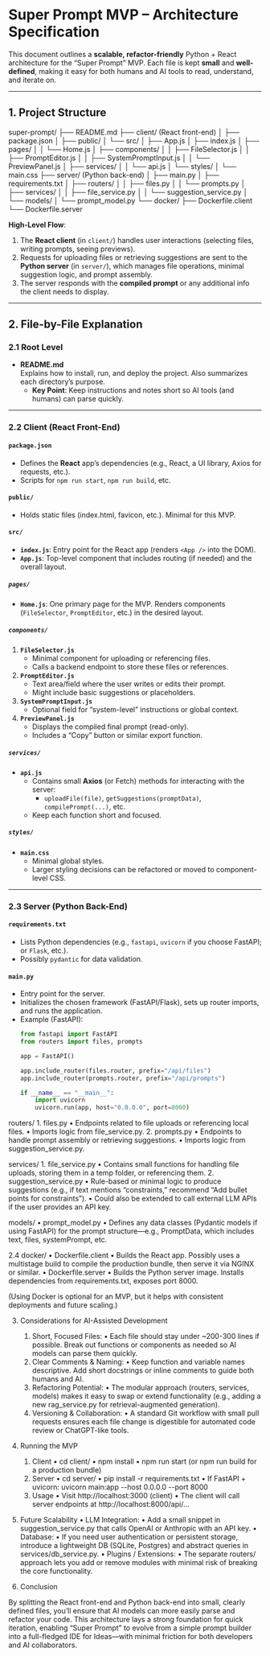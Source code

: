 # Super Prompt MVP – Architecture Specification

This document outlines a **scalable, refactor-friendly** Python + React architecture for the “Super Prompt” MVP. Each file is kept **small** and **well-defined**, making it easy for both humans and AI tools to read, understand, and iterate on.

---

## 1. Project Structure

super-prompt/
├── README.md
├── client/        (React front-end)
│   ├── package.json
│   ├── public/
│   └── src/
│       ├── App.js
│       ├── index.js
│       ├── pages/
│       │   └── Home.js
│       ├── components/
│       │   ├── FileSelector.js
│       │   ├── PromptEditor.js
│       │   ├── SystemPromptInput.js
│       │   └── PreviewPanel.js
│       ├── services/
│       │   └── api.js
│       └── styles/
│           └── main.css
├── server/        (Python back-end)
│   ├── main.py
│   ├── requirements.txt
│   ├── routers/
│   │   ├── files.py
│   │   └── prompts.py
│   ├── services/
│   │   ├── file_service.py
│   │   └── suggestion_service.py
│   └── models/
│       └── prompt_model.py
└── docker/
├── Dockerfile.client
└── Dockerfile.server

**High-Level Flow**:  
1. The **React client** (in `client/`) handles user interactions (selecting files, writing prompts, seeing previews).  
2. Requests for uploading files or retrieving suggestions are sent to the **Python server** (in `server/`), which manages file operations, minimal suggestion logic, and prompt assembly.  
3. The server responds with the **compiled prompt** or any additional info the client needs to display.

---

## 2. File-by-File Explanation

### 2.1 **Root Level**

- **README.md**  
  Explains how to install, run, and deploy the project. Also summarizes each directory’s purpose.  
  - **Key Point**: Keep instructions and notes short so AI tools (and humans) can parse quickly.

---

### 2.2 **Client (React Front-End)**

#### `package.json`
- Defines the **React** app’s dependencies (e.g., React, a UI library, Axios for requests, etc.).  
- Scripts for `npm run start`, `npm run build`, etc.

#### `public/`
- Holds static files (index.html, favicon, etc.). Minimal for this MVP.

#### `src/`
- **`index.js`**: Entry point for the React app (renders `<App />` into the DOM).  
- **`App.js`**: Top-level component that includes routing (if needed) and the overall layout.

##### `pages/`
- **`Home.js`**: One primary page for the MVP. Renders components (`FileSelector`, `PromptEditor`, etc.) in the desired layout.

##### `components/`
1. **`FileSelector.js`**  
   - Minimal component for uploading or referencing files.  
   - Calls a backend endpoint to store these files or references.  
2. **`PromptEditor.js`**  
   - Text area/field where the user writes or edits their prompt.  
   - Might include basic suggestions or placeholders.  
3. **`SystemPromptInput.js`**  
   - Optional field for “system-level” instructions or global context.  
4. **`PreviewPanel.js`**  
   - Displays the compiled final prompt (read-only).  
   - Includes a “Copy” button or similar export function.

##### `services/`
- **`api.js`**  
  - Contains small **Axios** (or Fetch) methods for interacting with the server:
    - `uploadFile(file)`, `getSuggestions(promptData)`, `compilePrompt(...)`, etc.  
  - Keep each function short and focused.

##### `styles/`
- **`main.css`**  
  - Minimal global styles.  
  - Larger styling decisions can be refactored or moved to component-level CSS.

---

### 2.3 **Server (Python Back-End)**

#### `requirements.txt`
- Lists Python dependencies (e.g., `fastapi`, `uvicorn` if you choose FastAPI; or `Flask`, etc.).  
- Possibly `pydantic` for data validation.

#### `main.py`
- Entry point for the server.  
- Initializes the chosen framework (FastAPI/Flask), sets up router imports, and runs the application.  
- Example (FastAPI):
  ```python
  from fastapi import FastAPI
  from routers import files, prompts

  app = FastAPI()

  app.include_router(files.router, prefix="/api/files")
  app.include_router(prompts.router, prefix="/api/prompts")

  if __name__ == "__main__":
      import uvicorn
      uvicorn.run(app, host="0.0.0.0", port=8000)

routers/
	1.	files.py
	•	Endpoints related to file uploads or referencing local files.
	•	Imports logic from file_service.py.
	2.	prompts.py
	•	Endpoints to handle prompt assembly or retrieving suggestions.
	•	Imports logic from suggestion_service.py.

services/
	1.	file_service.py
	•	Contains small functions for handling file uploads, storing them in a temp folder, or referencing them.
	2.	suggestion_service.py
	•	Rule-based or minimal logic to produce suggestions (e.g., if text mentions “constraints,” recommend “Add bullet points for constraints”).
	•	Could also be extended to call external LLM APIs if the user provides an API key.

models/
	•	prompt_model.py
	•	Defines any data classes (Pydantic models if using FastAPI) for the prompt structure—e.g., PromptData, which includes text, files, systemPrompt, etc.

2.4 docker/
	•	Dockerfile.client
	•	Builds the React app. Possibly uses a multistage build to compile the production bundle, then serve it via NGINX or similar.
	•	Dockerfile.server
	•	Builds the Python server image. Installs dependencies from requirements.txt, exposes port 8000.

(Using Docker is optional for an MVP, but it helps with consistent deployments and future scaling.)

3. Considerations for AI-Assisted Development
	1.	Short, Focused Files:
	•	Each file should stay under ~200-300 lines if possible. Break out functions or components as needed so AI models can parse them quickly.
	2.	Clear Comments & Naming:
	•	Keep function and variable names descriptive. Add short docstrings or inline comments to guide both humans and AI.
	3.	Refactoring Potential:
	•	The modular approach (routers, services, models) makes it easy to swap or extend functionality (e.g., adding a new rag_service.py for retrieval-augmented generation).
	4.	Versioning & Collaboration:
	•	A standard Git workflow with small pull requests ensures each file change is digestible for automated code review or ChatGPT-like tools.

4. Running the MVP
	1.	Client
	•	cd client/
	•	npm install
	•	npm run start (or npm run build for a production bundle)
	2.	Server
	•	cd server/
	•	pip install -r requirements.txt
	•	If FastAPI + uvicorn: uvicorn main:app --host 0.0.0.0 --port 8000
	3.	Usage
	•	Visit http://localhost:3000 (client)
	•	The client will call server endpoints at http://localhost:8000/api/...

5. Future Scalability
	•	LLM Integration:
	•	Add a small snippet in suggestion_service.py that calls OpenAI or Anthropic with an API key.
	•	Database:
	•	If you need user authentication or persistent storage, introduce a lightweight DB (SQLite, Postgres) and abstract queries in services/db_service.py.
	•	Plugins / Extensions:
	•	The separate routers/ approach lets you add or remove modules with minimal risk of breaking the core functionality.

6. Conclusion

By splitting the React front-end and Python back-end into small, clearly defined files, you’ll ensure that AI models can more easily parse and refactor your code. This architecture lays a strong foundation for quick iteration, enabling “Super Prompt” to evolve from a simple prompt builder into a full-fledged IDE for Ideas—with minimal friction for both developers and AI collaborators.

